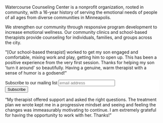 Watercourse Counseling Center is a nonprofit organization, rooted in
community, with a 16-year history of serving the emotional needs of
people of all ages from diverse communities in Minneapolis.

We strengthen our community through responsive program development to
increase emotional wellness. Our community clinics and school-based
therapists provide counseling for individuals, families, and groups
across the city.

<section class="well">
<p>
"[Our school-based therapist] worked to get my son engaged and
comfortable, mixing work and play, getting him to open up. This has been
a positive experience from the very first session. Thanks for helping my
son 'turn it around' so beautifully. Having a genuine, warm therapist
with a sense of humor is a godsend!"</p>
</section>

<!-- Begin MailChimp Signup Form -->
<link href="//cdn-images.mailchimp.com/embedcode/slim-081711.css" rel="stylesheet" type="text/css">
<style type="text/css">
	#mc_embed_signup{background:#fff; clear:left; font:14px Helvetica,Arial,sans-serif; }
	/* Add your own MailChimp form style overrides in your site stylesheet or in this style block.
	   We recommend moving this block and the preceding CSS link to the HEAD of your HTML file. */
</style>
<div id="mc_embed_signup">
<form action="//watercoursecounseling.us2.list-manage.com/subscribe/post?u=5e685521112df398aa8bb1a1d&amp;id=623ba0b8d1" method="post" id="mc-embedded-subscribe-form" name="mc-embedded-subscribe-form" class="validate" target="_blank" novalidate>
    <div id="mc_embed_signup_scroll">
	<label for="mce-EMAIL">Subscribe to our mailing list</label>
	<input type="email" value="" name="EMAIL" class="email" id="mce-EMAIL" placeholder="email address" required>
    <!-- real people should not fill this in and expect good things - do not remove this or risk form bot signups-->
    <div style="position: absolute; left: -5000px;"><input type="text" name="b_5e685521112df398aa8bb1a1d_623ba0b8d1" tabindex="-1" value=""></div>
    <div class="clear"><input type="submit" value="Subscribe" name="subscribe" id="mc-embedded-subscribe" class="button"></div>
    </div>
</form>
</div>
<!--End mc_embed_signup-->

<section class="well">
<p>
“My therapist offered support and asked the right questions.  The
treatment plan we wrote kept me in a progressive mindset and seeing and
feeling the changes was immeasurably motivating to continue.  I am
extremely grateful for having the opportunity to work with her.
Thanks!”</p>
</section>
